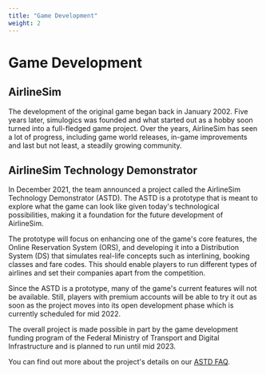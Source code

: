 ```yaml
---
title: "Game Development"
weight: 2
---
```


# Game Development

## AirlineSim

The development of the original game began back in January 2002. Five years later, simulogics was founded and what started out as a hobby soon turned into a full-fledged game project. Over the years, AirlineSim has seen a lot of progress, including game world releases, in-game improvements and last but not least, a steadily growing community.

## AirlineSim Technology Demonstrator

In December 2021, the team announced a project called the AirlineSim Technology Demonstrator (ASTD). The ASTD is a prototype that is meant to explore what the game can look like given today's technological possibilities, making it a foundation for the future development of AirlineSim.

The prototype will focus on enhancing one of the game's core features, the Online Reservation System (ORS), and developing it into a Distribution System (DS) that simulates real-life concepts such as interlining, booking classes and fare codes. This should enable players to run different types of airlines and set their companies apart from the competition.

Since the ASTD is a prototype, many of the game's current features will not be available. Still, players with premium accounts will be able to try it out as soon as the project moves into its open development phase which is currently scheduled for mid 2022.

The overall project is made possible in part by the game development funding program of the Federal Ministry of Transport and Digital Infrastructure and is planned to run until mid 2023.

You can find out more about the project's details on our [ASTD FAQ](https://www.airlinesim.aero/en/technology-demonstrator).
